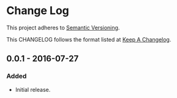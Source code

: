 # Change Log

This project adheres to [Semantic Versioning](http://semver.org/).

This CHANGELOG follows the format listed at [Keep A Changelog](http://keepachangelog.com/).

## 0.0.1 - 2016-07-27

### Added

- Initial release.

[Unreleased]: https://github.com/sensu-extensions/sensu-extensions-template/compare/v1.0.0...HEAD
[1.0.0]: https://github.com/sensu-extensions/sensu-extensions-template/compare/v0.0.1...v1.0.0
